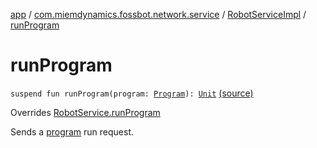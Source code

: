 [app](../../index.md) / [com.miemdynamics.fossbot.network.service](../index.md) / [RobotServiceImpl](index.md) / [runProgram](./run-program.md)

# runProgram

`suspend fun runProgram(program: `[`Program`](../../com.miemdynamics.fossbot.data.entity/-program/index.md)`): `[`Unit`](https://kotlinlang.org/api/latest/jvm/stdlib/kotlin/-unit/index.html) [(source)](https://github.com/binyot/fossbot/tree/master/app/src/main/java/com/miemdynamics/fossbot/network/service/RobotServiceImpl.kt#L79)

Overrides [RobotService.runProgram](../-robot-service/run-program.md)

Sends a [program](../-robot-service/run-program.md#com.miemdynamics.fossbot.network.service.RobotService$runProgram(com.miemdynamics.fossbot.data.entity.Program)/program) run request.

